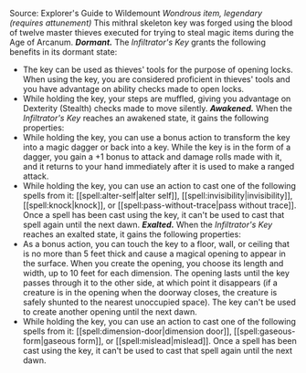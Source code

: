 Source: Explorer's Guide to Wildemount
*Wondrous item, legendary (requires attunement)*
This mithral skeleton key was forged using the blood of twelve master thieves executed for trying to steal magic items during the Age of Arcanum.
***Dormant.*** The *Infiltrator's Key* grants the following benefits in its dormant state:
* The key can be used as thieves' tools for the purpose of opening locks. When using the key, you are considered proficient in thieves' tools and you have advantage on ability checks made to open locks.
* While holding the key, your steps are muffled, giving you advantage on Dexterity (Stealth) checks made to move silently.
***Awakened.*** When the *Infiltrator's Key* reaches an awakened state, it gains the following properties:
* While holding the key, you can use a bonus action to transform the key into a magic dagger or back into a key. While the key is in the form of a dagger, you gain a +1 bonus to attack and damage rolls made with it, and it returns to your hand immediately after it is used to make a ranged attack.
* While holding the key, you can use an action to cast one of the following spells from it: [[spell:alter-self|alter self]], [[spell:invisibility|invisibility]], [[spell:knock|knock]], or [[spell:pass-without-trace|pass without trace]]. Once a spell has been cast using the key, it can't be used to cast that spell again until the next dawn.
***Exalted.*** When the *Infiltrator's Key* reaches an exalted state, it gains the following properties:
* As a bonus action, you can touch the key to a floor, wall, or ceiling that is no more than 5 feet thick and cause a magical opening to appear in the surface. When you create the opening, you choose its length and width, up to 10 feet for each dimension. The opening lasts until the key passes through it to the other side, at which point it disappears (if a creature is in the opening when the doorway closes, the creature is safely shunted to the nearest unoccupied space). The key can't be used to create another opening until the next dawn.
* While holding the key, you can use an action to cast one of the following spells from it: [[spell:dimension-door|dimension door]], [[spell:gaseous-form|gaseous form]], or [[spell:mislead|mislead]]. Once a spell has been cast using the key, it can't be used to cast that spell again until the next dawn.